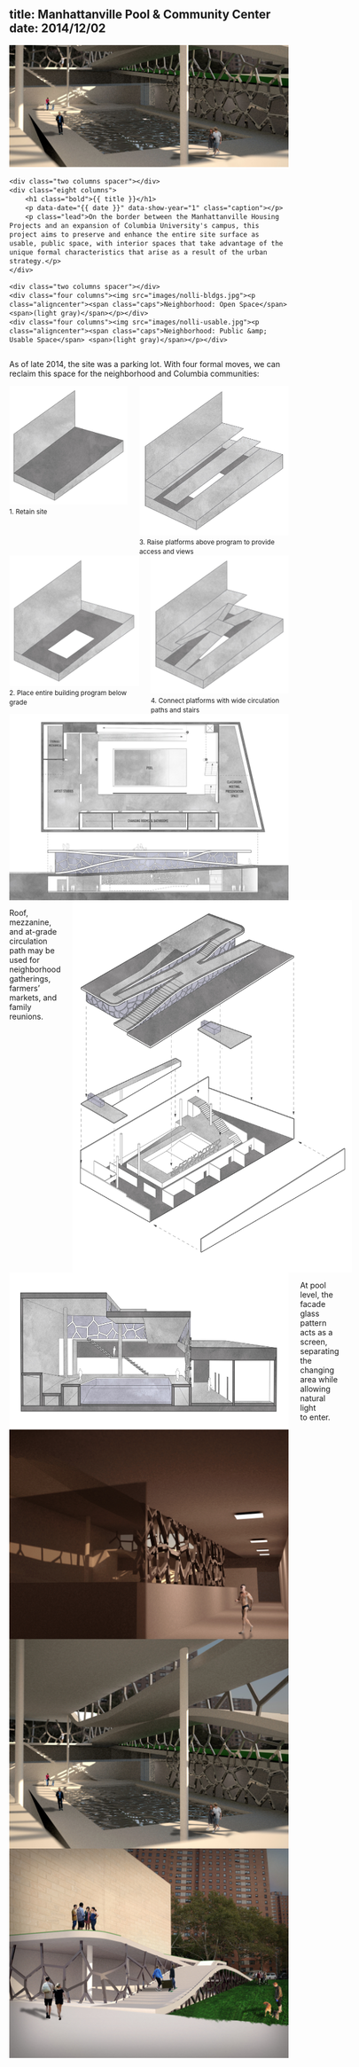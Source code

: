 title: Manhattanville Pool & Community Center
date: 2014/12/02
---

<div class="row">
    <img src="images/banner.jpg">
</div>

<div class="row">

    <div class="two columns spacer"></div>
    <div class="eight columns">
        <h1 class="bold">{{ title }}</h1>
        <p data-date="{{ date }}" data-show-year="1" class="caption"></p>
        <p class="lead">On the border between the Manhattanville Housing Projects and an expansion of Columbia University's campus, this project aims to preserve and enhance the entire site surface as usable, public space, with interior spaces that take advantage of the unique formal characteristics that arise as a result of the urban strategy.</p>
    </div>

</div>

<div class="row">

    <div class="two columns spacer"></div>
    <div class="four columns"><img src="images/nolli-bldgs.jpg"><p class="aligncenter"><span class="caps">Neighborhood: Open Space</span> <span>(light gray)</span></p></div>
    <div class="four columns"><img src="images/nolli-usable.jpg"><p class="aligncenter"><span class="caps">Neighborhood: Public &amp; Usable Space</span> <span>(light gray)</span></p></div>

</div>

<div class="row">
    <div class="two columns spacer"></div>
    <div class="eight columns">
        <p class="lead">As of late 2014, the site was a parking lot. With four formal moves, we can reclaim this space for the neighborhood and Columbia communities:</p>
    </div>
</div>

<div class="row">
    <div class="two columns spacer"></div>
    <div class="four columns">
        <div class="row">
            <img src="images/site-diagram1.jpg"><small class="aligncenter caps">1. Retain site</small>
        </div>
        <div class="row">
            <img src="images/site-diagram3.jpg"><small class="aligncenter caps">3. Raise platforms above program to provide access and views</small>
        </div>
    </div>
    <div class="four columns">
        <div class="row">
            <img src="images/site-diagram2.jpg"><small class="aligncenter caps">2. Place entire building program below grade</small>
        </div>
        <div class="row">
            <img src="images/site-diagram4.jpg"><small class="aligncenter caps">4. Connect platforms with wide circulation paths and stairs</small>
        </div>
    </div>
</div>

<div class="row">
    <div class="one column spacer"></div>
    <div class="ten columns">
        <img src="images/plan-elev.jpg">
    </div>
</div>

<div class="row">
    <div class="two columns spacer"></div>
    <div class="eight columns">
        <p class="caption aligncenter">Roof, mezzanine, and at-grade circulation path may be used for neighborhood gatherings, farmers’ markets, and family reunions.</p>
        <img src="images/axon.jpg">
    </div>
</div>

<div class="row">
    <div class="two columns spacer"></div>
    <div class="eight columns">
        <img src="images/sectional-persp.jpg">
        <p class="caption aligncenter">At pool level, the facade glass pattern acts as a screen, separating the changing area while allowing natural light to&nbsp;enter.</p>
    </div>
</div>

<div class="row">
    <div class="two columns spacer"></div>
    <div class="eight columns"><img src="images/pool-render-deep-interior.jpg"></div>
</div>
<div class="row">
    <div class="two columns spacer"></div>
    <div class="eight columns"><img src="images/pool-render-interior.jpg"></div>
</div>
<div class="row">
    <div class="two columns spacer"></div>
    <div class="eight columns"><img src="images/pool-render-exterior.jpg"></div>
</div>
